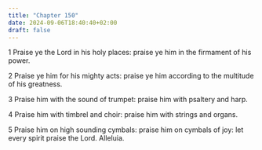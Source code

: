 ```yaml
---
title: "Chapter 150"
date: 2024-09-06T18:40:40+02:00
draft: false
---
```




1 Praise ye the Lord in his holy places: praise ye him in the firmament of his power.

2 Praise ye him for his mighty acts: praise ye him according to the multitude of his greatness.

3 Praise him with the sound of trumpet: praise him with psaltery and harp.

4 Praise him with timbrel and choir: praise him with strings and organs.

5 Praise him on high sounding cymbals: praise him on cymbals of joy: let every spirit praise the Lord. Alleluia.

